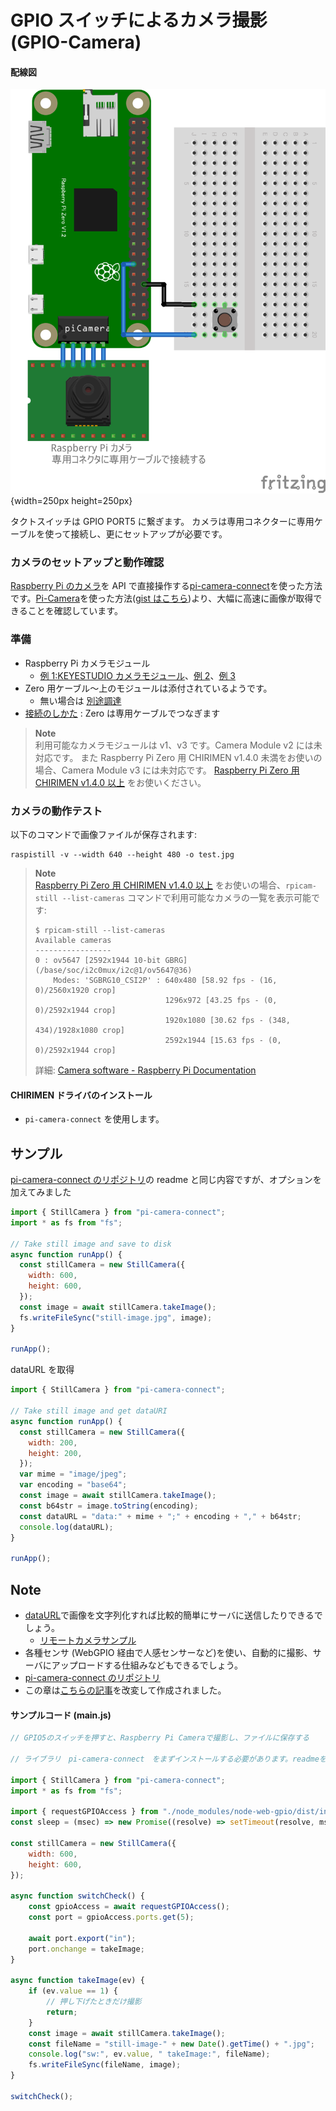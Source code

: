 # GPIO スイッチによるカメラ撮影 (GPIO-Camera)

#### 配線図

![配線図](./PiZero_gpio-camera.png "schematic"){width=250px height=250px}

タクトスイッチは GPIO PORT5 に繋ぎます。
カメラは専用コネクターに専用ケーブルを使って接続し、更にセットアップが必要です。

### カメラのセットアップと動作確認

[Raspberry Pi のカメラ](https://www.raspberrypi.com/documentation/accessories/camera.html)を API で直接操作する[pi-camera-connect](https://www.npmjs.com/package/pi-camera-connect)を使った方法です。[Pi-Camera](https://github.com/stetsmando/pi-camera)を使った方法([gist はこちら](https://gist.github.com/satakagi/2c5be63d4759fd21eca939f507e7f7ef))より、大幅に高速に画像が取得できることを確認しています。

### 準備

- Raspberry Pi カメラモジュール
  - [例 1:KEYESTUDIO カメラモジュール](https://www.amazon.co.jp/dp/B073RCXGQS/)、[例 2](https://www.amazon.co.jp/dp/B086MK17K5/)、[例 3](https://www.amazon.co.jp/dp/B08HVRB59N/)
- Zero 用ケーブル～上のモジュールは添付されているようです。
  - 無い場合は [別途調達](https://www.amazon.co.jp/gp/product/B07QH455KY/)
- [接続のしかた](https://projects.raspberrypi.org/ja-JP/projects/getting-started-with-picamera) : Zero は専用ケーブルでつなぎます

> **Note**\
> 利用可能なカメラモジュールは v1、v3 です。Camera Module v2 には未対応です。
> また Raspberry Pi Zero 用 CHIRIMEN v1.4.0 未満をお使いの場合、Camera Module v3 には未対応です。
> [Raspberry Pi Zero 用 CHIRIMEN v1.4.0 以上](https://github.com/chirimen-oh/chirimen-lite/releases) をお使いください。

### カメラの動作テスト

以下のコマンドで画像ファイルが保存されます:

```
raspistill -v --width 640 --height 480 -o test.jpg
```

> **Note**\
> [Raspberry Pi Zero 用 CHIRIMEN v1.4.0 以上](https://github.com/chirimen-oh/chirimen-lite/releases) をお使いの場合、`rpicam-still --list-cameras` コマンドで利用可能なカメラの一覧を表示可能です:
>
> ```
> $ rpicam-still --list-cameras
> Available cameras
> -----------------
> 0 : ov5647 [2592x1944 10-bit GBRG] (/base/soc/i2c0mux/i2c@1/ov5647@36)
>     Modes: 'SGBRG10_CSI2P' : 640x480 [58.92 fps - (16, 0)/2560x1920 crop]
>                              1296x972 [43.25 fps - (0, 0)/2592x1944 crop]
>                              1920x1080 [30.62 fps - (348, 434)/1928x1080 crop]
>                              2592x1944 [15.63 fps - (0, 0)/2592x1944 crop]
> ```
>
> 詳細: [Camera software - Raspberry Pi Documentation](https://www.raspberrypi.com/documentation/computers/camera_software.html)

#### CHIRIMEN ドライバのインストール

- `pi-camera-connect` を使用します。

## サンプル

[pi-camera-connect のリポジトリ](https://github.com/launchcodedev/pi-camera-connect)の readme と同じ内容ですが、オプションを加えてみました

```javascript
import { StillCamera } from "pi-camera-connect";
import * as fs from "fs";

// Take still image and save to disk
async function runApp() {
  const stillCamera = new StillCamera({
    width: 600,
    height: 600,
  });
  const image = await stillCamera.takeImage();
  fs.writeFileSync("still-image.jpg", image);
}

runApp();
```

dataURL を取得

```javascript
import { StillCamera } from "pi-camera-connect";

// Take still image and get dataURI
async function runApp() {
  const stillCamera = new StillCamera({
    width: 200,
    height: 200,
  });
  var mime = "image/jpeg";
  var encoding = "base64";
  const image = await stillCamera.takeImage();
  const b64str = image.toString(encoding);
  const dataURL = "data:" + mime + ";" + encoding + "," + b64str;
  console.log(dataURL);
}

runApp();
```

## Note

- [dataURL](https://developer.mozilla.org/ja/docs/Web/HTTP/Basics_of_HTTP/Data_URIs)で画像を文字列化すれば比較的簡単にサーバに送信したりできるでしょう。
  - [リモートカメラサンプル](https://tutorial.chirimen.org/pizero/esm-examples/#REMOTE_remote_camera)
- 各種センサ (WebGPIO 経由で人感センサーなど)を使い、自動的に撮影、サーバにアップロードする仕組みなどもできるでしょう。
- [pi-camera-connect のリポジトリ](https://github.com/launchcodedev/pi-camera-connect)
- この章は[こちらの記事](https://x.gd/i3u0x)を改変して作成されました。

#### サンプルコード (main.js)

```javascript
// GPIO5のスイッチを押すと、Raspberry Pi Cameraで撮影し、ファイルに保存する

// ライブラリ　pi-camera-connect　をまずインストールする必要があります。readmeを参照してください。

import { StillCamera } from "pi-camera-connect";
import * as fs from "fs";

import { requestGPIOAccess } from "./node_modules/node-web-gpio/dist/index.js";
const sleep = (msec) => new Promise((resolve) => setTimeout(resolve, msec));

const stillCamera = new StillCamera({
	width: 600,
	height: 600,
});

async function switchCheck() {
	const gpioAccess = await requestGPIOAccess();
	const port = gpioAccess.ports.get(5);

	await port.export("in");
	port.onchange = takeImage;
}

async function takeImage(ev) {
	if (ev.value == 1) {
		// 押し下げたときだけ撮影
		return;
	}
	const image = await stillCamera.takeImage();
	const fileName = "still-image-" + new Date().getTime() + ".jpg";
	console.log("sw:", ev.value, " takeImage:", fileName);
	fs.writeFileSync(fileName, image);
}

switchCheck();
```
